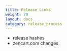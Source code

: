```yaml
---
title: Release Links
weight: 70
layout: docs
category: release_process
---
```


+ release hashes 
+ zencart.com changes
